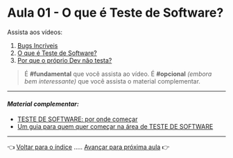 # Aula 01 - O que é Teste de Software?

Assista aos vídeos:

  1. [Bugs Incríveis](https://youtu.be/t3v5r_SV4z0)
  2. [O que é Teste de Software?](https://youtu.be/exof9oWgIIk)
  3. [Por que o próprio Dev não testa?](https://youtu.be/AH0-IbmAStQ)

> É **#fundamental** que você assista ao vídeo. É **#opcional** _(embora bem interessante)_ que você assista o material complementar.

---

#### _Material complementar:_
* [TESTE DE SOFTWARE: por onde começar](https://youtu.be/NnamjfPYuiY)
* [Um guia para quem quer começar na área de TESTE DE SOFTWARE](https://youtu.be/YMJX3fROIec)

---

👈 [Voltar para o índice](../README.md) ..... [Avançar para próxima aula](../aula02/aula.md) 👉